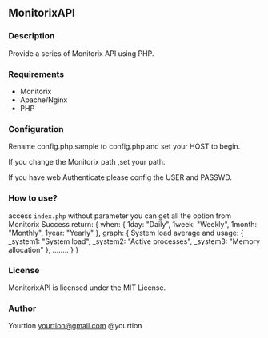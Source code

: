 ## MonitorixAPI

### Description

Provide a series of Monitorix API using PHP.

### Requirements

 * Monitorix
 * Apache/Nginx
 * PHP

### Configuration

Rename config.php.sample to config.php and set your HOST to begin.

If you change the Monitorix path ,set your path.

If you have web Authenticate please config the USER and PASSWD.

### How to use?
access `index.php` without parameter you can get all the option from Monitorix
Success return:
	{
		when: {
			1day: "Daily",
			1week: "Weekly",
			1month: "Monthly",
			1year: "Yearly"
		},
		graph: {
			System load average and usage: {
				_system1: "System load",
				_system2: "Active processes",
				_system3: "Memory allocation"
			},
			........
		}
	}

### License

MonitorixAPI is licensed under the MIT License.

### Author

Yourtion <yourtion@gmail.com>
@yourtion
